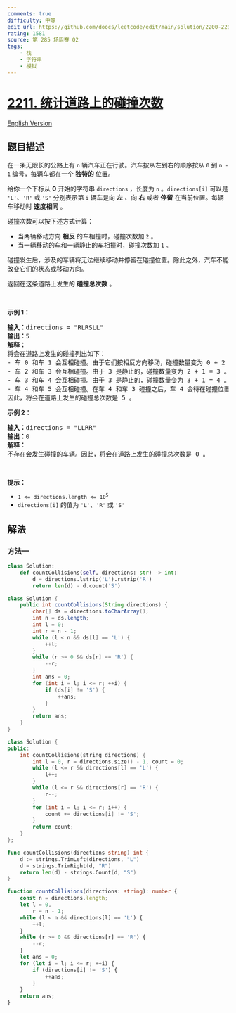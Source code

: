 ```yaml
---
comments: true
difficulty: 中等
edit_url: https://github.com/doocs/leetcode/edit/main/solution/2200-2299/2211.Count%20Collisions%20on%20a%20Road/README.md
rating: 1581
source: 第 285 场周赛 Q2
tags:
    - 栈
    - 字符串
    - 模拟
---
```


# [2211. 统计道路上的碰撞次数](https://leetcode.cn/problems/count-collisions-on-a-road)

[English Version](/solution/2200-2299/2211.Count%20Collisions%20on%20a%20Road/README_EN.md)

## 题目描述

<!-- 这里写题目描述 -->

<p>在一条无限长的公路上有 <code>n</code> 辆汽车正在行驶。汽车按从左到右的顺序按从 <code>0</code> 到 <code>n - 1</code> 编号，每辆车都在一个 <strong>独特的</strong> 位置。</p>

<p>给你一个下标从 <strong>0</strong> 开始的字符串 <code>directions</code> ，长度为 <code>n</code> 。<code>directions[i]</code> 可以是 <code>'L'</code>、<code>'R'</code> 或 <code>'S'</code> 分别表示第 <code>i</code> 辆车是向 <strong>左</strong> 、向 <strong>右</strong> 或者 <strong>停留</strong> 在当前位置。每辆车移动时 <strong>速度相同</strong> 。</p>

<p>碰撞次数可以按下述方式计算：</p>

<ul>
	<li>当两辆移动方向&nbsp;<strong>相反</strong>&nbsp;的车相撞时，碰撞次数加 <code>2</code> 。</li>
	<li>当一辆移动的车和一辆静止的车相撞时，碰撞次数加 <code>1</code> 。</li>
</ul>

<p>碰撞发生后，涉及的车辆将无法继续移动并停留在碰撞位置。除此之外，汽车不能改变它们的状态或移动方向。</p>

<p>返回在这条道路上发生的 <strong>碰撞总次数</strong> 。</p>

<p>&nbsp;</p>

<p><strong>示例 1：</strong></p>

<pre>
<strong>输入：</strong>directions = "RLRSLL"
<strong>输出：</strong>5
<strong>解释：</strong>
将会在道路上发生的碰撞列出如下：
- 车 0 和车 1 会互相碰撞。由于它们按相反方向移动，碰撞数量变为 0 + 2 = 2 。
- 车 2 和车 3 会互相碰撞。由于 3 是静止的，碰撞数量变为 2 + 1 = 3 。
- 车 3 和车 4 会互相碰撞。由于 3 是静止的，碰撞数量变为 3 + 1 = 4 。
- 车 4 和车 5 会互相碰撞。在车 4 和车 3 碰撞之后，车 4 会待在碰撞位置，接着和车 5 碰撞。碰撞数量变为 4 + 1 = 5 。
因此，将会在道路上发生的碰撞总次数是 5 。
</pre>

<p><strong>示例 2：</strong></p>

<pre>
<strong>输入：</strong>directions = "LLRR"
<strong>输出：</strong>0
<strong>解释：</strong>
不存在会发生碰撞的车辆。因此，将会在道路上发生的碰撞总次数是 0 。</pre>

<p>&nbsp;</p>

<p><strong>提示：</strong></p>

<ul>
	<li><code>1 &lt;= directions.length &lt;= 10<sup>5</sup></code></li>
	<li><code>directions[i]</code> 的值为 <code>'L'</code>、<code>'R'</code> 或 <code>'S'</code></li>
</ul>

## 解法

### 方法一

<!-- tabs:start -->

```python
class Solution:
    def countCollisions(self, directions: str) -> int:
        d = directions.lstrip('L').rstrip('R')
        return len(d) - d.count('S')
```

```java
class Solution {
    public int countCollisions(String directions) {
        char[] ds = directions.toCharArray();
        int n = ds.length;
        int l = 0;
        int r = n - 1;
        while (l < n && ds[l] == 'L') {
            ++l;
        }
        while (r >= 0 && ds[r] == 'R') {
            --r;
        }
        int ans = 0;
        for (int i = l; i <= r; ++i) {
            if (ds[i] != 'S') {
                ++ans;
            }
        }
        return ans;
    }
}
```

```cpp
class Solution {
public:
    int countCollisions(string directions) {
        int l = 0, r = directions.size() - 1, count = 0;
        while (l <= r && directions[l] == 'L') {
            l++;
        }
        while (l <= r && directions[r] == 'R') {
            r--;
        }
        for (int i = l; i <= r; i++) {
            count += directions[i] != 'S';
        }
        return count;
    }
};
```

```go
func countCollisions(directions string) int {
	d := strings.TrimLeft(directions, "L")
	d = strings.TrimRight(d, "R")
	return len(d) - strings.Count(d, "S")
}
```

```ts
function countCollisions(directions: string): number {
    const n = directions.length;
    let l = 0,
        r = n - 1;
    while (l < n && directions[l] == 'L') {
        ++l;
    }
    while (r >= 0 && directions[r] == 'R') {
        --r;
    }
    let ans = 0;
    for (let i = l; i <= r; ++i) {
        if (directions[i] != 'S') {
            ++ans;
        }
    }
    return ans;
}
```

<!-- tabs:end -->

<!-- end -->
